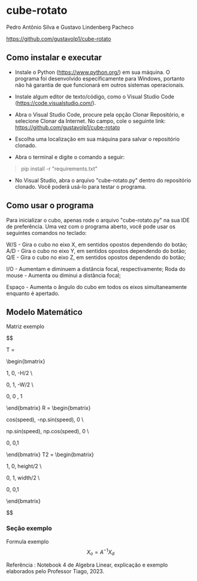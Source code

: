 # cube-rotato

Pedro Antônio Silva e Gustavo Lindenberg Pacheco

https://github.com/gustavolp1/cube-rotato

## Como instalar e executar

- Instale o Python (https://www.python.org/) em sua máquina. O programa foi desenvolvido especificamente para Windows, portanto não há garantia de que funcionará em outros sistemas operacionais.

- Instale algum editor de texto/código, como o Visual Studio Code (https://code.visualstudio.com/).

- Abra o Visual Studio Code, procure pela opção Clonar Repositório, e selecione Clonar da Internet. No campo, cole o seguinte link: https://github.com/gustavolp1/cube-rotato

- Escolha uma localização em sua máquina para salvar o repositório clonado.

- Abra o terminal e digite o comando a seguir:

> pip install -r "requirements.txt"

- No Visual Studio, abra o arquivo "cube-rotato.py" dentro do repositório clonado. Você poderá usá-lo para testar o programa.

## Como usar o programa

Para inicializar o cubo, apenas rode o arquivo "cube-rotato.py" na sua IDE de preferência. Uma vez com o programa aberto, você pode usar os seguintes comandos no teclado:

W/S - Gira o cubo no eixo X, em sentidos opostos dependendo do botão;
A/D - Gira o cubo no eixo Y, em sentidos opostos dependendo do botão;
Q/E - Gira o cubo no eixo Z, em sentidos opostos dependendo do botão;

I/O - Aumentam e diminuem a distância focal, respectivamente;
Roda do mouse - Aumenta ou diminui a distância focal;

Espaço - Aumenta o ângulo do cubo em todos os eixos simultaneamente enquanto é apertado.

## Modelo Matemático

Matriz exemplo

$$

T =

\begin{bmatrix}

1, 0, -H/2 \\

0, 1, -W/2 \\

0, 0 , 1

\end{bmatrix}
R =
\begin{bmatrix}

cos(speed), -np.sin(speed), 0 \\

np.sin(speed), np.cos(speed), 0 \\

0, 0,1

\end{bmatrix}
T2 =
\begin{bmatrix}

1, 0, height/2 \\

0, 1, width/2 \\

0, 0,1

\end{bmatrix}

$$

### Seção exemplo

Formula exemplo
$$
X_o = A^{-1} X_d
$$

Referência : Notebook 4 de Algebra Linear, explicação e exemplo elaborados pelo Professor Tiago, 2023.